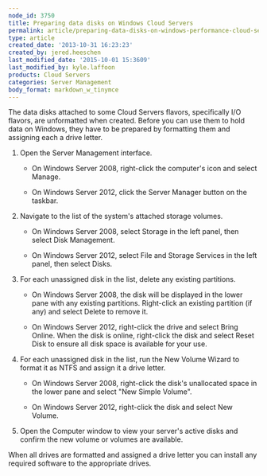 ```yaml
---
node_id: 3750
title: Preparing data disks on Windows Cloud Servers
permalink: article/preparing-data-disks-on-windows-performance-cloud-servers
type: article
created_date: '2013-10-31 16:23:23'
created_by: jered.heeschen
last_modified_date: '2015-10-01 15:3609'
last_modified_by: kyle.laffoon
products: Cloud Servers
categories: Server Management
body_format: markdown_w_tinymce
---
```


The data disks attached to some Cloud Servers flavors, specifically I/O flavors, are unformatted when created.  Before you can use them to hold data on Windows, they have to be prepared by formatting them and assigning each a drive letter.

1. Open the Server Management interface.

    - On Windows Server 2008, right-click the computer's icon and select Manage.

    - On Windows Server 2012, click the Server Manager button on the taskbar.

2. Navigate to the list of the system's attached storage volumes.
 
    - On Windows Server 2008, select Storage in the left panel, then select Disk Management.

    - On Windows Server 2012, select File and Storage Services in the left panel, then select Disks.

3. For each unassigned disk in the list, delete any existing partitions.

    - On Windows Server 2008, the disk will be displayed in the lower pane with any existing partitions.  Right-click an existing partition (if any) and select Delete to remove it.

    - On Windows Server 2012, right-click the drive and select Bring Online.  When the disk is online, right-click the disk and select Reset Disk to ensure all disk space is available for your use.

3. For each unassigned disk in the list, run the New Volume Wizard to format it as NTFS and assign it a drive letter.

    - On Windows Server 2008, right-click the disk's unallocated space in the lower pane and select "New Simple Volume".

    - On Windows Server 2012, right-click the disk and select New Volume.

4. Open the Computer window to view your server's active disks and confirm the new volume or volumes are available.

When all drives are formatted and assigned a drive letter you can install any required software to the appropriate drives.
